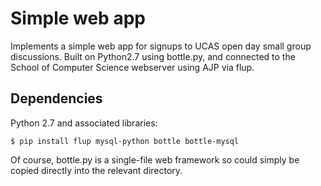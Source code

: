 # Simple web app

Implements a simple web app for signups to UCAS open day small group discussions. Built on Python2.7 using bottle.py, and connected to the School of Computer Science webserver using AJP via flup.

## Dependencies

Python 2.7 and associated libraries:

    $ pip install flup mysql-python bottle bottle-mysql
    
Of course, bottle.py is a single-file web framework so could simply be copied directly into the relevant directory.


